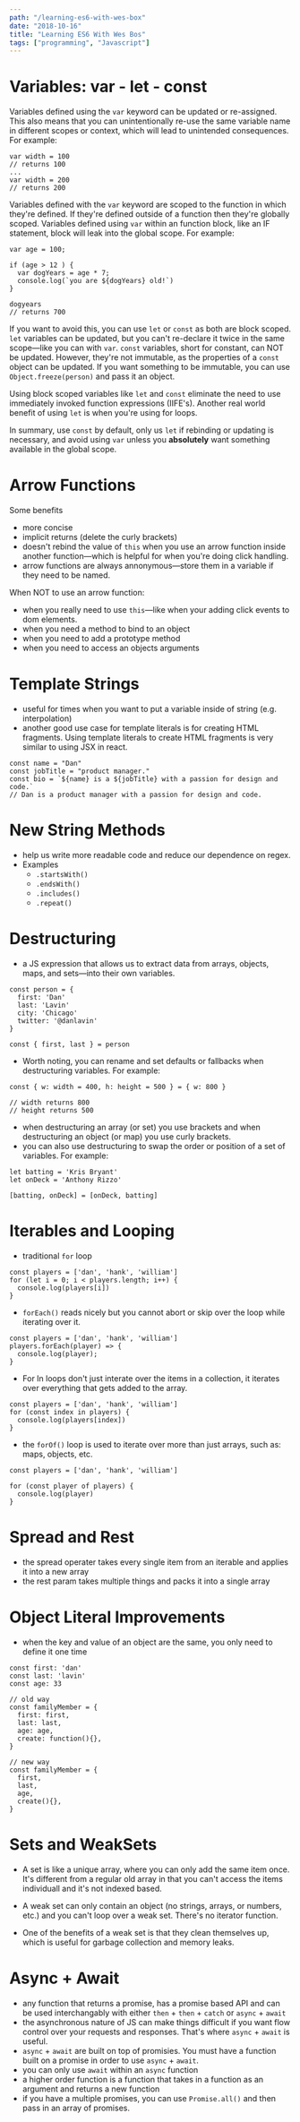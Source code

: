 ```yaml
---
path: "/learning-es6-with-wes-box"
date: "2018-10-16"
title: "Learning ES6 With Wes Bos"
tags: ["programming", "Javascript"]
---
```


# Variables: var - let - const

Variables defined using the `var` keyword can be updated or re-assigned. This also means that you can unintentionally re-use the same variable name in different scopes or context, which will lead to unintended consequences. For example:

```
var width = 100
// returns 100
...
var width = 200
// returns 200
```

Variables defined with the `var` keyword are scoped to the function in which they're defined. If they're defined outside of a function then they're globally scoped. Variables defined using `var` within an function block, like an IF statement, block will leak into the global scope. For example:

```
var age = 100;

if (age > 12 ) {
  var dogYears = age * 7;
  console.log(`you are ${dogYears} old!`)
}

dogyears
// returns 700
```

If you want to avoid this, you can use `let` or `const` as both are block scoped. `let` variables can be updated, but you can't re-declare it twice in the same scope—like you can with `var`. `const` variables, short for constant, can NOT be updated. However, they're not immutable, as the properties of a `const` object can be updated. If you want something to be immutable, you can use `Object.freeze(person)` and pass it an object.

Using block scoped variables like `let` and `const` eliminate the need to use immediately invoked function expressions (IIFE's). Another real world benefit of using `let` is when you're using for loops.

In summary, use `const` by default, only us `let` if rebinding or updating is necessary, and avoid using `var` unless you __absolutely__ want something available in the global scope.

# Arrow Functions

Some benefits
 - more concise
 - implicit returns (delete the curly brackets)
 - doesn't rebind the value of `this` when you use an arrow function inside another function—which is helpful for when you're doing click handling.
 - arrow functions are always annonymous—store them in a variable if they need to be named.

 When NOT to use an arrow function:
 - when you really need to use `this`—like when your adding click events to dom elements.
 - when you need a method to bind to an object
 - when you need to add a prototype method
 - when you need to access an objects arguments

# Template Strings
- useful for times when you want to put a variable inside of string (e.g. interpolation)
- another good use case for template literals is for creating HTML fragments. Using template literals to create HTML fragments is very similar to using JSX in react.

```
const name = "Dan"
const jobTitle = "product manager."
const bio = `${name} is a ${jobTitle} with a passion for design and code.`
// Dan is a product manager with a passion for design and code.
```

# New String Methods
- help us write more readable code and reduce our dependence on regex.
- Examples
  - `.startsWith()`
  - `.endsWith()`
  - `.includes()`
  - `.repeat()`

# Destructuring
- a JS expression that allows us to extract data from arrays, objects, maps, and sets—into their own variables.

```
const person = {
  first: 'Dan'
  last: 'Lavin'
  city: 'Chicago'
  twitter: '@danlavin'
}

const { first, last } = person
```

- Worth noting, you can rename and set defaults or fallbacks when destructuring variables. For example:

```
const { w: width = 400, h: height = 500 } = { w: 800 }

// width returns 800
// height returns 500
```

- when destructuring an array (or set) you use brackets and when destructuring an object (or map) you use curly brackets.
- you can also use destructuring to swap the order or position of a set of variables. For example:

```
let batting = 'Kris Bryant'
let onDeck = 'Anthony Rizzo'

[batting, onDeck] = [onDeck, batting]
```

# Iterables and Looping

- traditional `for` loop

```
const players = ['dan', 'hank', 'william']
for (let i = 0; i < players.length; i++) {
  console.log(players[i])
}
```

- `forEach()` reads nicely but you cannot abort or skip over the loop while iterating over it.

```
const players = ['dan', 'hank', 'william']
players.forEach(player) => {
  console.log(player);
}
```

- For In loops don't just interate over the items in a collection, it iterates over everything that gets added to the array.

```
const players = ['dan', 'hank', 'william']
for (const index in players) {
  console.log(players[index])
}
```

- the `forOf()` loop is used to iterate over more than just arrays, such as: maps, objects, etc.

```
const players = ['dan', 'hank', 'william']

for (const player of players) {
  console.log(player)
}
```

# Spread and Rest

- the spread operater takes every single item from an iterable and applies it into a new array
- the rest param takes multiple things and packs it into a single array

# Object Literal Improvements

- when the key and value of an object are the same, you only need to define it one time

```
const first: 'dan'
const last: 'lavin'
const age: 33

// old way
const familyMember = {
  first: first,
  last: last,
  age: age,
  create: function(){},
}

// new way
const familyMember = {
  first,
  last,
  age,
  create(){},
}
```

# Sets and WeakSets

- A set is like a unique array, where you can only add the same item once. It's different from a regular old array in that you can't access the items individuall and it's not indexed based.

- A weak set can only contain an object (no strings, arrays, or numbers, etc.) and you can't loop over a weak set. There's no iterator function.

- One of the benefits of a weak set is that they clean themselves up, which is useful for garbage collection and memory leaks.

# Async + Await

- any function that returns a promise, has a promise based API and can be used interchangably with either `then` + `then` + `catch` or `async` + `await`
- the asynchronous nature of JS can make things difficult if you want flow control over your requests and responses. That's where `async` + `await` is useful.
- `async` + `await` are built on top of promisies. You must have a function built on a promise in order to use `async` + `await`.
- you can only use `await` within an `async` function
- a higher order function is a function that takes in a function as an argument and returns a new function
- if you have a multiple promises, you can use `Promise.all()` and then pass in an array of promises.
